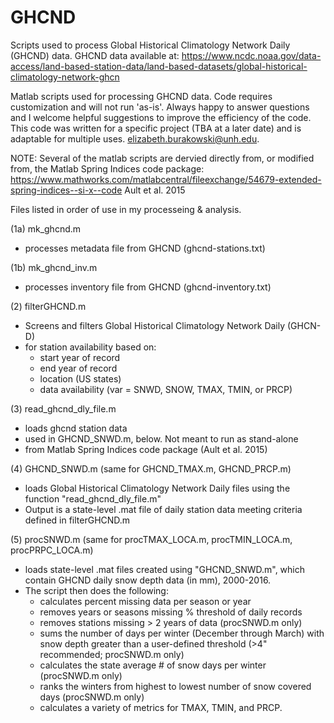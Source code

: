 # GHCND
Scripts used to process Global Historical Climatology Network Daily (GHCND) data. 
GHCND data available at: 
https://www.ncdc.noaa.gov/data-access/land-based-station-data/land-based-datasets/global-historical-climatology-network-ghcn

Matlab scripts used for processing GHCND data. Code requires customization and will not run 'as-is'. Always happy to answer questions and I welcome helpful suggestions to improve the efficiency of the code. This code was written for a specific project (TBA at a later date) and is adaptable for multiple uses. elizabeth.burakowski@unh.edu.

NOTE: Several of the matlab scripts are dervied directly from, or modified from, the Matlab Spring Indices code package:
https://www.mathworks.com/matlabcentral/fileexchange/54679-extended-spring-indices--si-x--code
Ault et al. 2015


Files listed in order of use in my processeing & analysis.

(1a) mk_ghcnd.m
- processes metadata file from GHCND (ghcnd-stations.txt)

(1b) mk_ghcnd_inv.m
- processes inventory file from GHCND (ghcnd-inventory.txt)

(2) filterGHCND.m
- Screens and filters Global Historical Climatology Network Daily (GHCN-D)
- for station availability based on:
  - start year of record
  - end year of record
  - location (US states)
  - data availability (var = SNWD, SNOW, TMAX, TMIN, or PRCP)
  
(3) read_ghcnd_dly_file.m
- loads ghcnd station data
- used in GHCND_SNWD.m, below. Not meant to run as stand-alone
- from Matlab Spring Indices code package (Ault et al. 2015)

(4) GHCND_SNWD.m (same for GHCND_TMAX.m, GHCND_PRCP.m)
- loads Global Historical Climatology Network Daily files using the function "read_ghcnd_dly_file.m"
- Output is a state-level .mat file of daily station data meeting criteria defined in filterGHCND.m

(5) procSNWD.m (same for procTMAX_LOCA.m, procTMIN_LOCA.m, procPRPC_LOCA.m) 
- loads state-level .mat files created using "GHCND_SNWD.m", which contain GHCND daily snow depth data (in mm), 2000-2016. 
- The script then does the following:
  - calculates percent missing data per season or year
  - removes years or seasons missing % threshold of daily records
  - removes stations missing > 2 years of data (procSNWD.m only)
  - sums the number of days per winter (December through March) with snow
    depth greater than a user-defined threshold (>4" recommended; procSNWD.m only) 
  - calculates the state average # of snow days per winter (procSNWD.m only)
  - ranks the winters from highest to lowest number of snow covered days (procSNWD.m only)
  - calculates a variety of metrics for TMAX, TMIN, and PRCP. 
